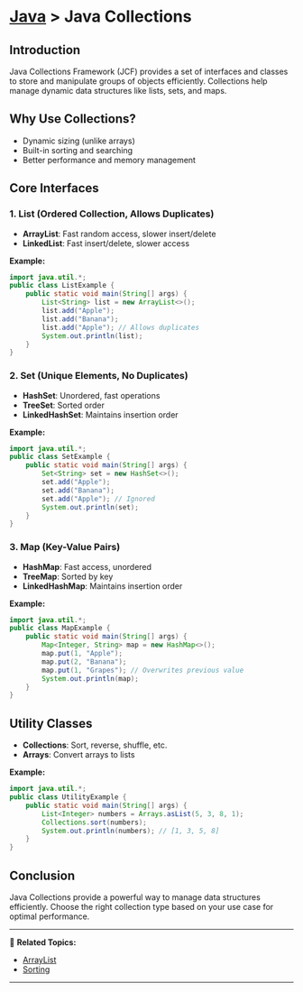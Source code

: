 # [Java](../) > Java Collections

## Introduction
Java Collections Framework (JCF) provides a set of interfaces and classes to store and manipulate groups of objects efficiently. Collections help manage dynamic data structures like lists, sets, and maps.

## Why Use Collections?
- Dynamic sizing (unlike arrays)
- Built-in sorting and searching
- Better performance and memory management

## Core Interfaces
### 1. List (Ordered Collection, Allows Duplicates)
- **ArrayList**: Fast random access, slower insert/delete
- **LinkedList**: Fast insert/delete, slower access

**Example:**
```java
import java.util.*;
public class ListExample {
    public static void main(String[] args) {
        List<String> list = new ArrayList<>();
        list.add("Apple");
        list.add("Banana");
        list.add("Apple"); // Allows duplicates
        System.out.println(list);
    }
}
```

### 2. Set (Unique Elements, No Duplicates)
- **HashSet**: Unordered, fast operations
- **TreeSet**: Sorted order
- **LinkedHashSet**: Maintains insertion order

**Example:**
```java
import java.util.*;
public class SetExample {
    public static void main(String[] args) {
        Set<String> set = new HashSet<>();
        set.add("Apple");
        set.add("Banana");
        set.add("Apple"); // Ignored
        System.out.println(set);
    }
}
```

### 3. Map (Key-Value Pairs)
- **HashMap**: Fast access, unordered
- **TreeMap**: Sorted by key
- **LinkedHashMap**: Maintains insertion order

**Example:**
```java
import java.util.*;
public class MapExample {
    public static void main(String[] args) {
        Map<Integer, String> map = new HashMap<>();
        map.put(1, "Apple");
        map.put(2, "Banana");
        map.put(1, "Grapes"); // Overwrites previous value
        System.out.println(map);
    }
}
```

## Utility Classes
- **Collections**: Sort, reverse, shuffle, etc.
- **Arrays**: Convert arrays to lists

**Example:**
```java
import java.util.*;
public class UtilityExample {
    public static void main(String[] args) {
        List<Integer> numbers = Arrays.asList(5, 3, 8, 1);
        Collections.sort(numbers);
        System.out.println(numbers); // [1, 3, 5, 8]
    }
}
```

## Conclusion
Java Collections provide a powerful way to manage data structures efficiently. Choose the right collection type based on your use case for optimal performance.

---

🔗 **Related Topics:**
- [ArrayList](../arraylist/)
- [Sorting](../sorting)

---